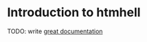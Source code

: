 # Introduction to htmhell

TODO: write [great documentation](http://jacobian.org/writing/what-to-write/)
